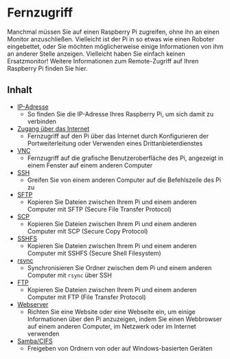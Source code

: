 # Fernzugriff

Manchmal müssen Sie auf einen Raspberry Pi zugreifen, ohne ihn an einen Monitor anzuschließen. Vielleicht ist der Pi in so etwas wie einen Roboter eingebettet, oder Sie möchten möglicherweise einige Informationen von ihm an anderer Stelle anzeigen. Vielleicht haben Sie einfach keinen Ersatzmonitor! Weitere Informationen zum Remote-Zugriff auf Ihren Raspberry Pi finden Sie hier.

## Inhalt

- [IP-Adresse](ip-address.md)
    - So finden Sie die IP-Adresse Ihres Raspberry Pi, um sich damit zu verbinden
- [Zugang über das Internet](access-over-Internet//README.md)
    - Fernzugriff auf den Pi über das Internet durch Konfigurieren der Portweiterleitung oder Verwenden eines Drittanbieterdienstes
- [VNC](vnc/README.md)
    - Fernzugriff auf die grafische Benutzeroberfläche des Pi, angezeigt in einem Fenster auf einem anderen Computer
- [SSH](ssh/README.md)
    - Greifen Sie von einem anderen Computer auf die Befehlszeile des Pi zu
- [SFTP](ssh/sftp.md)
    - Kopieren Sie Dateien zwischen Ihrem Pi und einem anderen Computer mit SFTP (Secure File Transfer Protocol)
- [SCP](ssh/scp.md)
    - Kopieren Sie Dateien zwischen Ihrem Pi und einem anderen Computer mit SCP (Secure Copy Protocol)
- [SSHFS](ssh/sshfs.md)
    - Kopieren Sie Dateien zwischen Ihrem Pi und einem anderen Computer mit SSHFS (Secure Shell Filesystem)
- [rsync](ssh/rsync.md)
    - Synchronisieren Sie Ordner zwischen dem Pi und einem anderen Computer mit `rsync` über SSH
- [FTP](ftp.md)
    - Kopieren Sie Dateien zwischen Ihrem Pi und einem anderen Computer mit FTP (File Transfer Protocol)
- [Webserver](Webserver/README.md)
    - Richten Sie eine Website oder eine Webseite ein, um einige Informationen über den Pi anzuzeigen, indem Sie einen Webbrowser auf einem anderen Computer, im Netzwerk oder im Internet verwenden
- [Samba/CIFS](samba.md)
    - Freigeben von Ordnern von oder auf Windows-basierten Geräten